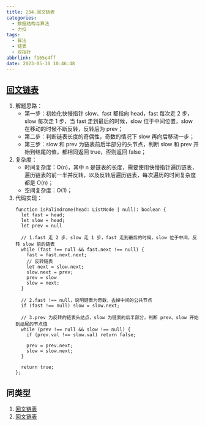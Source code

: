 ```yaml
---
title: 234.回文链表
categories:
  - 数据结构与算法
  - 力扣
tags:
  - 算法
  - 链表
  - 双指针
abbrlink: f165e4ff
date: 2023-05-30 10:46:48
---
```


## [回文链表](https://leetcode.cn/problems/palindrome-linked-list/description/)
1. 解题思路：
    - 第一步：初始化快慢指针 slow、fast 都指向 head，fast 每次走 2 步，slow 每次走 1 步，当 fast 走到最后的时候，slow 位于中间位置，slow 在移动的时候不断反转，反转后为 prev；
    - 第二步：判断链表长度的奇偶性，奇数的情况下 slow 再向后移动一步；
    - 第三步：slow 和 prev 为链表前后半部分的头节点，判断 slow 和 prev 开始到结尾的值，都相同返回 true，否则返回 false；
2. 复杂度：
    - 时间复杂度：O(n)，其中 n 是链表的长度，需要使用快慢指针遍历链表，遍历链表的前一半并反转，以及反转后遍历链表，每次遍历的时间复杂度都是 O(n)；
    - 空间复杂度：O(1)；
3. 代码实现：
    ```TS
    function isPalindrome(head: ListNode | null): boolean {
      let fast = head;
      let slow = head;
      let prev = null

      // 1.fast 走 2 步，slow 走 1 步，fast 走到最后的时候，slow 位于中间，反转 slow 前的链表
      while (fast !== null && fast.next !== null) {
        fast = fast.next.next;
        // 反转链表
        let next = slow.next;
        slow.next = prev;
        prev = slow
        slow = next;
      }

      // 2.fast !== null，说明链表为奇数，去掉中间的公共节点
      if (fast !== null) slow = slow.next;

      // 3.prev 为反转的链表头结点，slow 为链表的后半部分，判断 prev、slow 开始到结尾的节点值
      while (prev !== null && slow !== null) {
        if (prev.val !== slow.val) return false;

        prev = prev.next;
        slow = slow.next;
      }

      return true;
    };
    ```

## 同类型
1. [回文链表](https://leetcode.cn/problems/palindrome-linked-list-lcci/description/)
2. [回文链表](https://leetcode.cn/problems/aMhZSa/)
